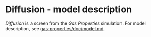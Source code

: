 # Diffusion - model description

_Diffusion_ is a screen from the _Gas Properties_ simulation. For model description,
see [gas-properties/doc/model.md](https://github.com/phetsims/gas-properties/blob/main/doc/model.md).